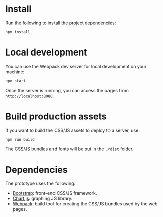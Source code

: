 # Install
Run the following to install the project dependencies:
```bash
npm install
```
# Local development
You can use the Webpack dev server for local development on your machine:
```bash
npm start
```
Once the server is running, you can access the pages from `http://localhost:8080`.

# Build production assets
If you want to build the CSS/JS assets to deploy to a server, use:
```bash
npm run build
```
The CSS/JS bundles and fonts will be put in the `./dist` folder.

# Dependencies
The prototype uses the following:

* [Bootstrap](https://getbootstrap.com/): front-end CSS/JS framework.
* [Chart.js](https://www.chartjs.org/): graphing JS library.
* [Webpack](https://webpack.js.org/): build tool for creating the CSS/JS bundles used by the web pages.